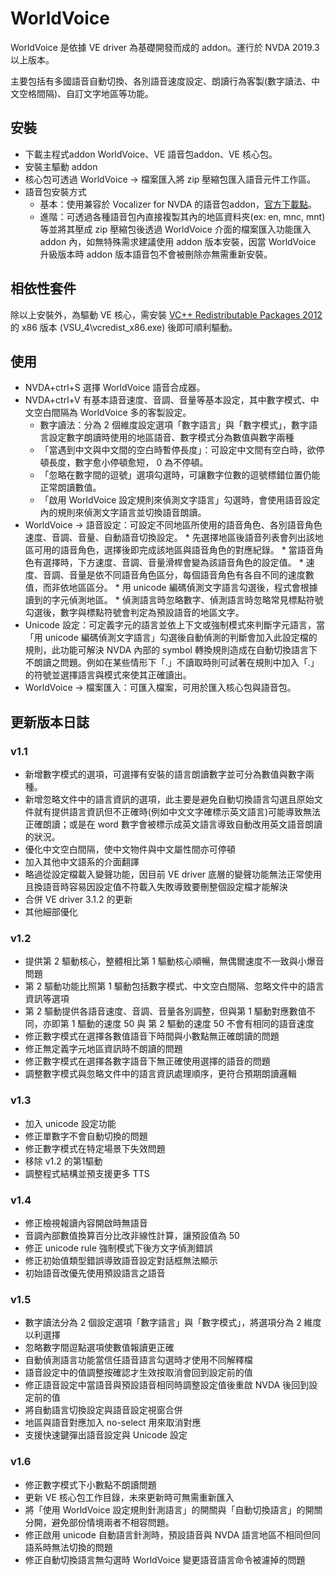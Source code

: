 # WorldVoice

WorldVoice 是依據 VE driver 為基礎開發而成的 addon。運行於 NVDA 2019.3 以上版本。

主要包括有多國語音自動切換、各別語音速度設定、朗讀行為客製(數字讀法、中文空格間隔)、自訂文字地區等功能。

## 安裝

*	下載主程式addon WorldVoice、VE 語音包addon、VE 核心包。
*	安裝主驅動 addon
*	核心包可透過 WorldVoice -> 檔案匯入將 zip 壓縮包匯入語音元件工作區。
*	語音包安裝方式
	*	基本：使用兼容於 Vocalizer for NVDA 的語音包addon，[官方下載點](https://vocalizer-nvda.com/downloads)。
	*	進階：可透過各種語音包內直接複製其內的地區資料夾(ex: en, mnc, mnt)等並將其壓成 zip 壓縮包後透過 WorldVoice 介面的檔案匯入功能匯入 addon 內，如無特殊需求建議使用 addon 版本安裝，因當 WorldVoice 升級版本時 addon 版本語音包不會被刪除亦無需重新安裝。

## 相依性套件

除以上安裝外，為驅動 VE 核心，需安裝 [VC++ Redistributable Packages 2012](https://www.microsoft.com/en-US/download/details.aspx?id=30679)的 x86 版本 (VSU_4\vcredist_x86.exe) 後即可順利驅動。

## 使用

*	NVDA+ctrl+S 選擇 WorldVoice 語音合成器。
*	NVDA+ctrl+V 有基本語音速度、音調、音量等基本設定，其中數字模式、中文空白間隔為 WorldVoice 多的客製設定。
	*	數字讀法：分為 2 個維度設定選項「數字語言」與「數字模式」，數字語言設定數字朗讀時使用的地區語音、數字模式分為數值與數字兩種
	*	「當遇到中文與中文間的空白時暫停長度」：可設定中文間有空白時，欲停頓長度，數字愈小停頓愈短， 0 為不停頓。
	*	「忽略在數字間的逗號」選項勾選時，可讓數字位數的逗號標錯位置仍能正常朗讀數值。
	*	「啟用 WorldVoice 設定規則來偵測文字語言」勾選時，會使用語音設定內的規則來偵測文字語言並切換語音朗讀。
*	 WorldVoice -> 語音設定：可設定不同地區所使用的語音角色、各別語音角色速度、音調、音量、自動語音切換設定。
	*	先選擇地區後語音列表會列出該地區可用的語音角色，選擇後即完成該地區與語音角色的對應紀錄。
	*	當語音角色有選擇時，下方速度、音調、音量滑桿會變為該語音角色的設定值。
	*	速度、音調、音量是依不同語音角色區分，每個語音角色有各自不同的速度數值，而非依地區區分。
	*	用 unicode 編碼偵測文字語言勾選後，程式會根據讀到的字元偵測地區。
	*	偵測語言時忽略數字、偵測語言時忽略常見標點符號勾選後，數字與標點符號會判定為預設語音的地區文字。
*	 Unicode 設定：可定義字元的語言並依上下文或強制模式來判斷字元語言，當「用 unicode 編碼偵測文字語言」勾選後自動偵測的判斷會加入此設定檔的規則，此功能可解決 NVDA 內部的 symbol 轉換規則造成在自動切換語言下不朗讀之問題。例如在某些情形下「.」不讀取時則可試著在規則中加入「.」的符號並選擇語言與模式來使其正確讀出。
*	 WorldVoice -> 檔案匯入：可匯入檔案，可用於匯入核心包與語音包。

## 更新版本日誌

### v1.1

*	新增數字模式的選項，可選擇有安裝的語言朗讀數字並可分為數值與數字兩種。
*	新增忽略文件中的語言資訊的選項，此主要是避免自動切換語言勾選且原始文件就有提供語言資訊但不正確時(例如中文文字確標示英文語言)可能導致無法正確朗讀；或是在 word 數字會被標示成英文語言導致自動改用英文語音朗讀的狀況。
*	優化中文空白間隔，使中文物件與中文屬性間亦可停頓
*	加入其他中文語系的介面翻譯
*	略過從設定檔載入變聲功能，因目前 VE driver 底層的變聲功能無法正常使用且換語音時容易因設定值不符載入失敗導致要刪整個設定檔才能解決
*	合併 VE driver 3.1.2 的更新
*	其他細部優化

### v1.2

*	提供第 2 驅動核心，整體相比第 1 驅動核心順暢，無偶爾速度不一致與小爆音問題
*	第 2 驅動功能比照第 1 驅動包括數字模式、中文空白間隔、忽略文件中的語言資訊等選項
*	第 2 驅動提供各語音速度、音調、音量各別調整，但與第 1 驅動對應數值不同，亦即第 1 驅動的速度 50 與 第 2 驅動的速度 50 不會有相同的語音速度
*	修正數字模式在選擇各數值語音下時間與小數點無正確朗讀的問題
*	修正無定義字元地區資訊時不朗讀的問題
*	修正數字模式在選擇各數字語音下無正確使用選擇的語音的問題
*	調整數字模式與忽略文件中的語言資訊處理順序，更符合預期朗讀邏輯

### v1.3

*	加入 unicode 設定功能
*	修正單數字不會自動切換的問題
*	修正數字模式在特定場景下失效問題
*	移除 v1.2 的第1驅動
*	調整程式結構並預支援更多 TTS

### v1.4

*	修正檢視報讀內容開啟時無語音
*	音調內部數值換算百分比改非線性計算，讓預設值為 50
*	修正 unicode rule 強制模式下後方文字偵測錯誤
*	修正初始值類型錯誤導致語音設定對話框無法顯示
*	初始語音改優先使用預設語言之語音

### v1.5

*	數字讀法分為 2 個設定選項「數字語言」與「數字模式」，將選項分為 2 維度以利選擇
*	忽略數字間逗點選項使數值報讀更正確
*	自動偵測語言功能當信任語音語言勾選時才使用不同解釋檔
*	語音設定中的值調整按確認才生效按取消會回到設定前的值
*	修正語音設定中當語音與預設語音相同時調整設定值後重啟 NVDA 後回到設定前的值
*	將自動語言切換設定與語音設定視窗合併
*	地區與語音對應加入 no-select 用來取消對應
*	支援快速鍵彈出語音設定與 Unicode 設定

### v1.6

*	修正數字模式下小數點不朗讀問題
*	更新 VE 核心包工作目錄，未來更新時可無需重新匯入
*	將「使用 WorldVoice 設定規則針測語言」的開關與「自動切換語言」的開關分開，避免部份情境兩者不相容問題。
*	修正啟用 unicode 自動語言針測時，預設語音與 NVDA 語言地區不相同但同語系時無法切換的問題
*	修正自動切換語言無勾選時 WorldVoice 變更語音語言命令被濾掉的問題
